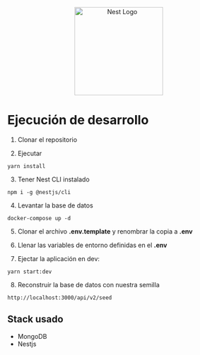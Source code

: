 <p align="center">
  <a href="http://nestjs.com/" target="blank"><img src="https://nestjs.com/img/logo-small.svg" width="200" alt="Nest Logo" /></a>
</p>

[circleci-image]: https://img.shields.io/circleci/build/github/nestjs/nest/master?token=abc123def456
[circleci-url]: https://circleci.com/gh/nestjs/nest

# Ejecución de desarrollo

1. Clonar el repositorio

2. Ejecutar
````
yarn install
````

3. Tener Nest CLI instalado
````
npm i -g @nestjs/cli
````

4. Levantar la base de datos
````
docker-compose up -d

````

5. Clonar el archivo __.env.template__ y renombrar la copia a __.env__


6. Llenar las variables de entorno definidas en el __.env__


7. Ejectar la aplicación en dev:
````
yarn start:dev
````

8. Reconstruir la base de datos con nuestra semilla
````
http://localhost:3000/api/v2/seed
````

## Stack usado
- MongoDB
- Nestjs
